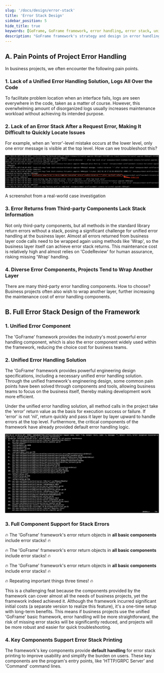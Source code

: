 ```yaml
---
slug: '/docs/design/error-stack'
title: 'Error Stack Design'
sidebar_position: 5
hide_title: true
keywords: [GoFrame, GoFrame framework, error handling, error stack, unified error handling, log staking, error features, stack information, third-party components, error return]
description: "GoFrame framework's strategy and design in error handling, which address common issues of missing error stacks and redundant logs in projects through unified error handling solutions and error components. The whole component of GoFrame framework supports error stack functionality, reducing the cost of troubleshooting and maintenance, and enhancing the stability and usability of projects."
---
```


## A. Pain Points of Project Error Handling

In business projects, we often encounter the following pain points.

### 1. Lack of a Unified Error Handling Solution, Logs All Over the Code

To facilitate problem location when an interface fails, logs are seen everywhere in the code, taken as a matter of course. However, this overwhelming amount of disorganized logs usually increases maintenance workload without achieving its intended purpose.

### 2. Lack of an Error Stack After a Request Error, Making It Difficult to Quickly Locate Issues

For example, when an 'error'-level mistake occurs at the lower level, only one error message is visible at the top level. How can we troubleshoot this?

![](/markdown/d0a2ecfa83e3b3107e38a519bacf0f17.png)

A screenshot from a real-world case investigation

### 3. Error Returns from Third-party Components Lack Stack Information

Not only third-party components, but all methods in the standard library return errors without a stack, posing a significant challenge for unified error handling at the business layer. Almost all errors returned from business layer code calls need to be wrapped again using methods like 'Wrap', so the business layer itself can achieve error stack returns. This maintenance cost is relatively high and almost relies on 'CodeReview' for human assurance, risking missing 'Wrap' handling.

### 4. Diverse Error Components, Projects Tend to Wrap Another Layer

There are many third-party error handling components. How to choose? Business projects often also wish to wrap another layer, further increasing the maintenance cost of error handling components.

## B. Full Error Stack Design of the Framework

### 1. Unified Error Component

The 'GoFrame' framework provides the industry's most powerful error handling component, which is also the error component widely used within the framework, reducing the choice cost for business teams.

### 2. Unified Error Handling Solution

The 'GoFrame' framework provides powerful engineering design specifications, including a necessary unified error handling solution. Through the unified framework's engineering design, some common pain points have been solved through components and tools, allowing business teams to focus on the business itself, thereby making development work more efficient.

Under the unified error handling solution, all method calls in the project take the 'error' return value as the basis for execution success or failure. If 'error' is not 'nil', return quickly and pass it layer by layer upward to handle errors at the top level. Furthermore, the critical components of the framework have already provided default error handling logic.

![](/markdown/0237be84e57c222bd476dad67a883253.png)

### 3. Full Component Support for Stack Errors

🔥 The 'GoFrame' framework's error return objects in **all basic components** include error stacks! 🔥

🔥 The 'GoFrame' framework's error return objects in **all basic components** include error stacks! 🔥

🔥 The 'GoFrame' framework's error return objects in **all basic components** include error stacks! 🔥

🔥 Repeating important things three times! 🔥

This is a challenging feat because the components provided by the framework can cover almost all the needs of business projects, yet the framework indeed achieved it. Although the framework incurred significant initial costs (a separate version to realize this feature), it's a one-time setup with long-term benefits. This means if business projects use the unified 'GoFrame' basic framework, error handling will be more straightforward, the risk of missing error stacks will be significantly reduced, and projects will be more robust and easier for quick troubleshooting.

### 4. Key Components Support Error Stack Printing

The framework's key components provide **default handling** for error stack printing to improve usability and simplify the burden on users. These key components are the program's entry points, like 'HTTP/GRPC Server' and 'Command' command lines.